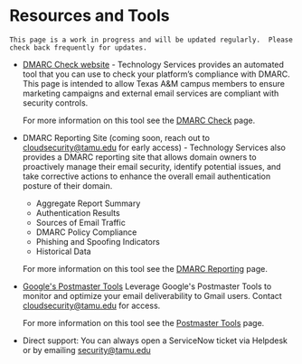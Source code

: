 # Resources and Tools

```admonish info
This page is a work in progress and will be updated regularly.  Please check back frequently for updates.
```

- [DMARC Check website](https://dmarc-check.itsec.tamu.edu) - Technology Services provides an automated tool that you can use to check your platform’s compliance with DMARC. This page is intended to allow Texas A&M campus members to ensure marketing campaigns and external email services are compliant with security controls.

  For more information on this tool see the [DMARC Check](./checker.md) page.
- DMARC Reporting Site (coming soon, reach out to [cloudsecurity@tamu.edu](mailto:cloudsecurity@tamu.edu) for early access) - Technology Services also provides a DMARC reporting site that allows domain owners to proactively manage their email security, identify potential issues, and take corrective actions to enhance the overall email authentication posture of their domain.
  - Aggregate Report Summary
  - Authentication Results
  - Sources of Email Traffic
  - DMARC Policy Compliance
  - Phishing and Spoofing Indicators
  - Historical Data

  For more information on this tool see the [DMARC Reporting](./reporting.md) page.
- [Google's Postmaster Tools](https://www.gmail.com/postmaster/) Leverage Google's Postmaster Tools to monitor and optimize your email deliverability to Gmail users.  Contact [cloudsecurity@tamu.edu](mailto:cloudsecurity@tamu.edu) for access.

  For more information on this tool see the [Postmaster Tools](./postmaster.md) page.
- Direct support: You can always open a ServiceNow ticket via Helpdesk or by emailing [security@tamu.edu](mailto:security@tamu.edu)
